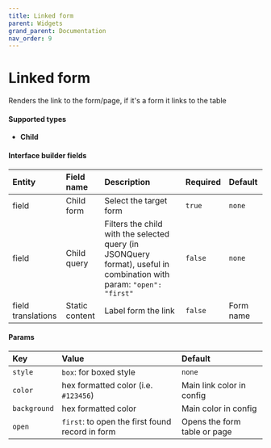 ```yaml
---
title: Linked form
parent: Widgets
grand_parent: Documentation
nav_order: 9
---
```


# Linked form

Renders the link to the form/page, if it's a form it links to the table

#### Supported types
- **Child**

#### Interface builder fields

| Entity             | Field name        | Description       | Required       | Default       |
|:-------------------|:------------------|:------------------|:------------------|:------------------|
| field              | Child form        | Select the target form   | `true`           | `none`           |
| field              | Child query       | Filters the child with the selected query (in JSONQuery format), useful in combination with param: `"open": "first"`      | `false`           | `none`          |
| field translations | Static content    | Label form the link      | `false`           | Form name           |


#### Params

| Key          | Value                   | Default           |
|:-------------|:------------------------|:------------------|
| `style`      | `box`: for boxed style  | `none`            |
| `color`      | hex formatted color (i.e. `#123456`)  | Main link color in config            |
| `background` | hex formatted color  | Main color in config            |
| `open`       | `first`: to open the first found record in form  | Opens the form table or page            |

